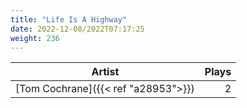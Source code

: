 ```yaml
---
title: "Life Is A Highway"
date: 2022-12-08/2022T07:17:25
weight: 236
---
```




 Artist | Plays 
----- | -----:
[Tom Cochrane]({{< ref "a28953">}}) | 2
